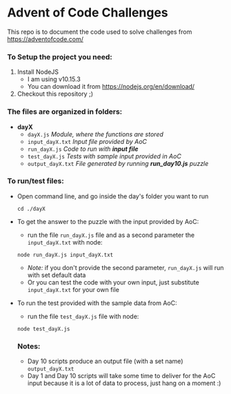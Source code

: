 # Advent of Code Challenges
This repo is to document the code used to solve challenges from https://adventofcode.com/

### To Setup the project you need:
1. Install NodeJS 
    * I am using v10.15.3 
    * You can download it from https://nodejs.org/en/download/
2. Checkout this repository ;)

### The files are organized in folders:
* __dayX__ 
  * `dayX.js`  _Module, where the functions are stored_
  * `input_dayX.txt` _Input file provided by AoC_
  * `run_dayX.js` _Code to run with **input file**_
  * `test_dayX.js` _Tests with sample input provided in AoC_
  * `output_dayX.txt` _File generated by running **run_day10.js** puzzle_

### To run/test files:
* Open command line, and go inside the day's folder you want to run

  ```console
  cd ./dayX
  ```
  
* To get the answer to the puzzle with the input provided by AoC:
  * run the file `run_dayX.js` file and as a second parameter the `input_dayX.txt` with node:
  
  ```console
  node run_dayX.js input_dayX.txt
  ```
    * _Note:_ if you don't provide the second parameter, `run_dayX.js` will run with set default data
    * Or you can test the code with your own input, just substitute `input_dayX.txt` for your own file
* To run the test provided with the sample data from AoC: 
  * run the file `test_dayX.js` file with node:
  ```console
  node test_dayX.js
  ```
  
  ### Notes:
  * Day 10 scripts produce an output file (with a set name) `output_dayX.txt`
  * Day 1 and Day 10 scripts will take some time to deliver for the AoC input because it is a lot of data to process, just hang on a moment :)

